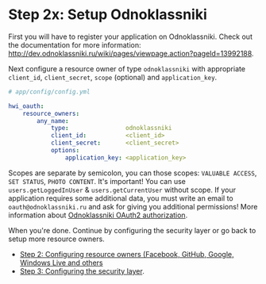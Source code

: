 Step 2x: Setup Odnoklassniki
============================
First you will have to register your application on Odnoklassniki. Check out the
documentation for more information: http://dev.odnoklassniki.ru/wiki/pages/viewpage.action?pageId=13992188.

Next configure a resource owner of type `odnoklassniki` with appropriate
`client_id`, `client_secret`, `scope` (optional) and `application_key`.

```yaml
# app/config/config.yml

hwi_oauth:
    resource_owners:
        any_name:
            type:                odnoklassniki
            client_id:           <client_id>
            client_secret:       <client_secret>
            options:
                application_key: <application_key>
```

Scopes are separate by semicolon, you can those scopes: `VALUABLE ACCESS`, `SET STATUS`, `PHOTO CONTENT`.
It's important! You can use `users.getLoggedInUser` & `users.getCurrentUser` without scope. If your application
requires some additional data, you must write an email to `oauth@odnoklassniki.ru` and ask for giving you additional
permissions! More information about [Odnoklassniki OAuth2 authorization](http://dev.odnoklassniki.ru/wiki/pages/viewpage.action?pageId=12878032).

When you're done. Continue by configuring the security layer or go back to
setup more resource owners.

- [Step 2: Configuring resource owners (Facebook, GitHub, Google, Windows Live and others](2-configuring_resource_owners.md)
- [Step 3: Configuring the security layer](3-configuring_the_security_layer.md).
